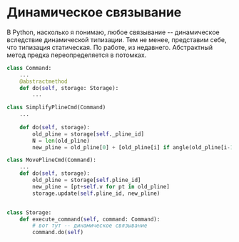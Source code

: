 # Динамическое связывание

В Python, насколько я понимаю, любое связывание -- динамическое вследствие динамической типизации. Тем не менее, представим себе, что типизация статическая. По работе, из недавнего. 
Абстрактный метод предка переопределяется в потомках.
```python
class Command:
    ...
    @abstractmethod
    def do(self, storage: Storage):
        ...

class SimplifyPlineCmd(Command)
    ...
    
    def do(self, storage):
        old_pline = storage[self._pline_id]
        N = len(old_pline)
        new_pline = old_pline[0] + [old_pline[i] if angle(old_pline[i-1, old_pline[i], old_pline[i+1]] < self._max_angle for i in range(1, N-1)] + old_pline[-1]

class MovePlineCmd(Command):
    ...
    def do(self, storage):
        old_pline = storage[self.pline_id]
        new_pline = [pt+self.v for pt in old_pline]
        storage.update(self.pline_id, new_pline)


class Storage:
    def execute_command(self, command: Command):
        # вот тут -- динамическое связывание
        command.do(self)

```
